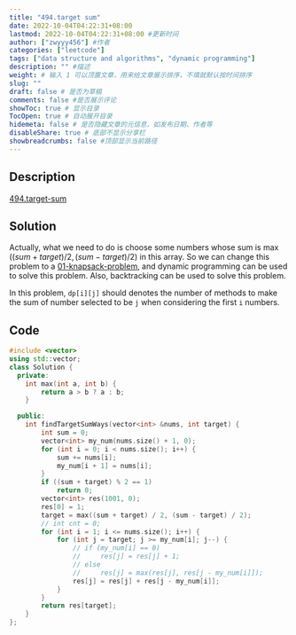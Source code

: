 ```yaml
---
title: "494.target sum"
date: 2022-10-04T04:22:31+08:00
lastmod: 2022-10-04T04:22:31+08:00 #更新时间
author: ["zwyyy456"] #作者
categories: ["leetcode"]
tags: ["data structure and algorithms", "dynamic programming"]
description: "" #描述
weight: # 输入 1 可以顶置文章，用来给文章展示排序，不填就默认按时间排序
slug: ""
draft: false # 是否为草稿
comments: false #是否展示评论
showToc: true # 显示目录
TocOpen: true # 自动展开目录
hidemeta: false # 是否隐藏文章的元信息，如发布日期、作者等
disableShare: true # 底部不显示分享栏
showbreadcrumbs: false #顶部显示当前路径
---
```

## Description
[494.target-sum](https://leetcode.com/problems/target-sum/)

## Solution
Actually, what we need to do is choose some numbers whose sum is $\max((sum + target) / 2, (sum - target) / 2)$ in this array. So we can change this problem to a [01-knapsack-problem](https://zwyyy456.vercel.app/posts/tech/01-pack-problem/), and dynamic programming can be used to solve this problem. Also, backtracking can be used to solve this problem.

In this problem, `dp[i][j]` should denotes the number of methods to make the sum of number selected to be `j` when considering the first `i` numbers.

## Code
```cpp
#include <vector>
using std::vector;
class Solution {
  private:
    int max(int a, int b) {
        return a > b ? a : b;
    }

  public:
    int findTargetSumWays(vector<int> &nums, int target) {
        int sum = 0;
        vector<int> my_num(nums.size() + 1, 0);
        for (int i = 0; i < nums.size(); i++) {
            sum += nums[i];
            my_num[i + 1] = nums[i];
        }
        if ((sum + target) % 2 == 1)
            return 0;
        vector<int> res(1001, 0);
        res[0] = 1;
        target = max((sum + target) / 2, (sum - target) / 2);
        // int cnt = 0;
        for (int i = 1; i <= nums.size(); i++) {
            for (int j = target; j >= my_num[i]; j--) {
                // if (my_num[i] == 0)
                //     res[j] = res[j] + 1;
                // else
                //     res[j] = max(res[j], res[j - my_num[i]]);
                res[j] = res[j] + res[j - my_num[i]];
            }
        }
        return res[target];
    }
};
```
